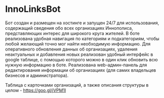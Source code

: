 # InnoLinksBot

Бот создан и размещен на хостинге и запущен 24/7 для использования, содержащий сведения обо всех организациях Иннополиса, представляющих интерес для широкого круга жителей. 
В боте реализована удобная навигация по категориям и подкатегориям, чтобы любой желающий точно мог найти необходимую информацию. Для оперативного обновления данных об организациях, удаления неактуальных и добавления новых реализован удобный интерфейс в google таблице, с помощью которого можно в один клик обновить всю нужную информацию в боте. 
Реализована web-админ-панель для редактирования информации об организациях (для самих владельцев бизнесов и администратора).

Таблица с карточками организаций, а также описания структуры в целом - https://goo.gl/jVPM1I

